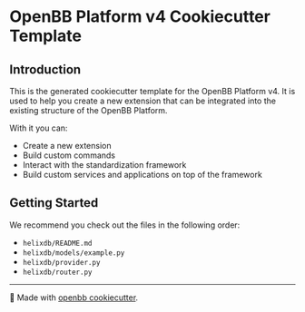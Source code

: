 # OpenBB Platform v4 Cookiecutter Template

## Introduction

This is the generated cookiecutter template for the OpenBB Platform v4.
It is used to help you create a new extension that can be integrated into the existing structure of the OpenBB Platform.

With it you can:

- Create a new extension
- Build custom commands
- Interact with the standardization framework
- Build custom services and applications on top of the framework

## Getting Started

We recommend you check out the files in the following order:

* `helixdb/README.md`
* `helixdb/models/example.py`
* `helixdb/provider.py`
* `helixdb/router.py`

---

🦋 Made with [openbb cookiecutter](https://github.com/openbb-finance/openbb-cookiecutter).

